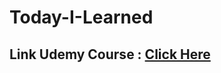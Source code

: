 # Today-I-Learned
## Link Udemy Course : <a href= "https://www.udemy.com/course/full-stack-crash-course/">Click Here</a>
